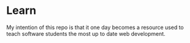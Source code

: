 # Learn

My intention of this repo is that it one day becomes a resource used to teach software students the most up to date web development.
